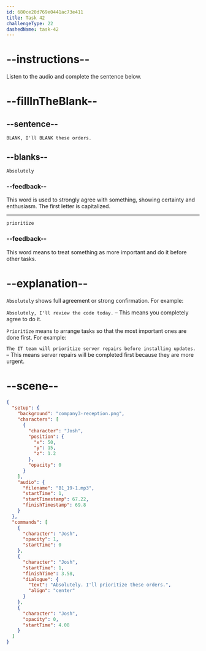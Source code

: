 ```yaml
---
id: 680ce20d769e0441ac73e411
title: Task 42
challengeType: 22
dashedName: task-42
---
```


<!-- (Audio) Josh: Absolutely, I'll prioritize these orders. -->

# --instructions--

Listen to the audio and complete the sentence below.

# --fillInTheBlank--

## --sentence--

`BLANK, I'll BLANK these orders.`

## --blanks--

`Absolutely`

### --feedback--

This word is used to strongly agree with something, showing certainty and enthusiasm. The first letter is capitalized.

---

`prioritize`

### --feedback--

This word means to treat something as more important and do it before other tasks.

# --explanation--

`Absolutely` shows full agreement or strong confirmation. For example:

`Absolutely, I'll review the code today.` – This means you completely agree to do it.

`Prioritize` means to arrange tasks so that the most important ones are done first. For example:

`The IT team will prioritize server repairs before installing updates.` – This means server repairs will be completed first because they are more urgent.

# --scene--

```json
{
  "setup": {
    "background": "company3-reception.png",
    "characters": [
      {
        "character": "Josh",
        "position": {
          "x": 50,
          "y": 15,
          "z": 1.2
        },
        "opacity": 0
      }
    ],
    "audio": {
      "filename": "B1_19-1.mp3",
      "startTime": 1,
      "startTimestamp": 67.22,
      "finishTimestamp": 69.8
    }
  },
  "commands": [
    {
      "character": "Josh",
      "opacity": 1,
      "startTime": 0
    },
    {
      "character": "Josh",
      "startTime": 1,
      "finishTime": 3.58,
      "dialogue": {
        "text": "Absolutely. I'll prioritize these orders.",
        "align": "center"
      }
    },
    {
      "character": "Josh",
      "opacity": 0,
      "startTime": 4.08
    }
  ]
}
```
